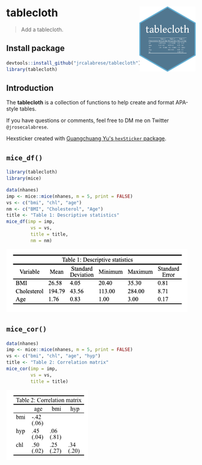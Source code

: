 # tablecloth <img src="man/figures/sticker.png" align="right" width="150" /> 

> Add a tablecloth.

## Install package

``` r
devtools::install_github("jrcalabrese/tablecloth")
library(tablecloth)
```

## Introduction

The **tablecloth** is a collection of functions to help create and format APA-style tables.

If you have questions or comments, feel free to DM me on Twitter `@jrosecalabrese`.

Hexsticker created with [Guangchuang Yu's `hexSticker` package](https://github.com/GuangchuangYu/hexSticker). 

## `mice_df()`

``` r
library(tablecloth)
library(mice)
```

``` r
data(nhanes)
imp <- mice::mice(nhanes, m = 5, print = FALSE)
vs <- c("bmi", "chl", "age")
nm <- c("BMI", "Cholesterol", "Age")
title <- "Table 1: Descriptive statistics"
mice_df(imp = imp,
         vs = vs,
         title = title,
         nm = nm)
```

<img src="man/figures/mice_df_img.png">

## `mice_cor()`

``` r
data(nhanes)
imp <- mice::mice(nhanes, m = 5, print = FALSE)
vs <- c("bmi", "chl", "age", "hyp")
title <- "Table 2: Correlation matrix"
mice_cor(imp = imp,
         vs = vs,
         title = title)
```

<img src="man/figures/mice_cor_img.png">
